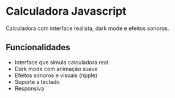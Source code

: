 #  Calculadora Javascript

Calculadora com interface realista, dark mode e efeitos sonoros.

##  Funcionalidades
- Interface que simula calculadora real
- Dark mode com animação suave
- Efeitos sonoros e visuais (ripple)
- Suporte a teclado
- Responsiva
